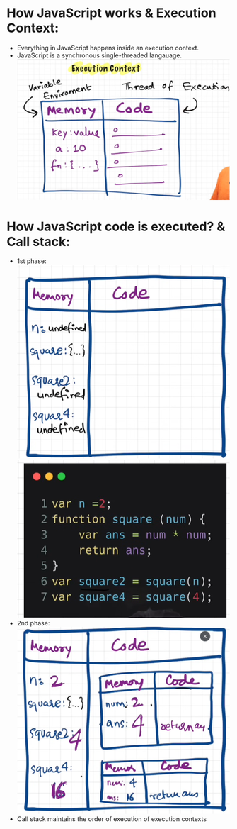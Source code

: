 # How JavaScript works & Execution Context:

- Everything in JavaScript happens inside an execution context.
- JavaScript is a synchronous single-threaded langauage.
  ![Execution Context](execution_context.png)

# How JavaScript code is executed? & Call stack:

- 1st phase:
  ![alt text](image.png)
  ![alt text](image-1.png)
- 2nd phase:
  ![alt text](image-2.png)
- Call stack maintains the order of execution of execution contexts
